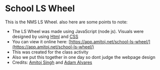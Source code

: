 # School LS Wheel
This is the NMS LS Wheel. also here are some points to note:
  - The LS Wheel was made using JavaScript (node js).
  Visuals were designed by using [Html](https://www.w3.org/html/) and [CSS](https://www.w3.org/Style/CSS/Overview.en.html)
  - You can view it online here: [https://app.amitoj.net/school-ls-wheel/](https://app.amitoj.net/school-ls-wheel/) 
  - This was created for the class activity
  - Also we put this together in one day so dont judge the webpage design
  - Credits: [Amitoj Singh](https://github.com/amitojsingh366) and [Adam Alvares](https://github.com/Alvaresada)
